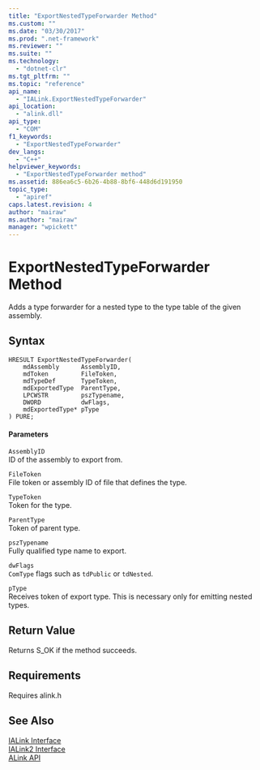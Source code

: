 ```yaml
---
title: "ExportNestedTypeForwarder Method"
ms.custom: ""
ms.date: "03/30/2017"
ms.prod: ".net-framework"
ms.reviewer: ""
ms.suite: ""
ms.technology: 
  - "dotnet-clr"
ms.tgt_pltfrm: ""
ms.topic: "reference"
api_name: 
  - "IALink.ExportNestedTypeForwarder"
api_location: 
  - "alink.dll"
api_type: 
  - "COM"
f1_keywords: 
  - "ExportNestedTypeForwarder"
dev_langs: 
  - "C++"
helpviewer_keywords: 
  - "ExportNestedTypeForwarder method"
ms.assetid: 886ea6c5-6b26-4b88-8bf6-448d6d191950
topic_type: 
  - "apiref"
caps.latest.revision: 4
author: "mairaw"
ms.author: "mairaw"
manager: "wpickett"
---
```

# ExportNestedTypeForwarder Method
Adds a type forwarder for a nested type to the type table of the given assembly.  
  
## Syntax  
  
```  
HRESULT ExportNestedTypeForwarder(  
    mdAssembly      AssemblyID,  
    mdToken         FileToken,  
    mdTypeDef       TypeToken,  
    mdExportedType  ParentType,  
    LPCWSTR         pszTypename,  
    DWORD           dwFlags,  
    mdExportedType* pType  
) PURE;  
```  
  
#### Parameters  
 `AssemblyID`  
 ID of the assembly to export from.  
  
 `FileToken`  
 File token or assembly ID of file that defines the type.  
  
 `TypeToken`  
 Token for the type.  
  
 `ParentType`  
 Token of parent type.  
  
 `pszTypename`  
 Fully qualified type name to export.  
  
 `dwFlags`  
 `ComType` flags such as `tdPublic` or `tdNested`.  
  
 `pType`  
 Receives token of export type. This is necessary only for emitting nested types.  
  
## Return Value  
 Returns S_OK if the method succeeds.  
  
## Requirements  
 Requires alink.h  
  
## See Also  
 [IALink Interface](../../../../docs/framework/unmanaged-api/alink/ialink-interface.md)   
 [IALink2 Interface](../../../../docs/framework/unmanaged-api/alink/ialink2-interface.md)   
 [ALink API](../../../../docs/framework/unmanaged-api/alink/index.md)
